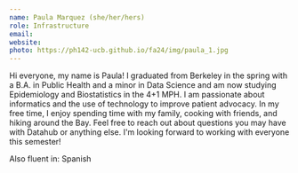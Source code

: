 ```yaml
---
name: Paula Marquez (she/her/hers)
role: Infrastructure
email: 
website: 
photo: https://ph142-ucb.github.io/fa24/img/paula_1.jpg
---
```


Hi everyone, my name is Paula! I graduated from Berkeley in the spring with a B.A. in Public Health and a minor in Data Science and am now studying Epidemiology and Biostatistics in the 4+1 MPH. I am passionate about informatics and the use of technology to improve patient advocacy. In my free time, I enjoy spending time with my family, cooking with friends, and hiking around the Bay. Feel free to reach out about questions you may have with Datahub or anything else. I'm looking forward to working with everyone this semester! 

Also fluent in: Spanish 